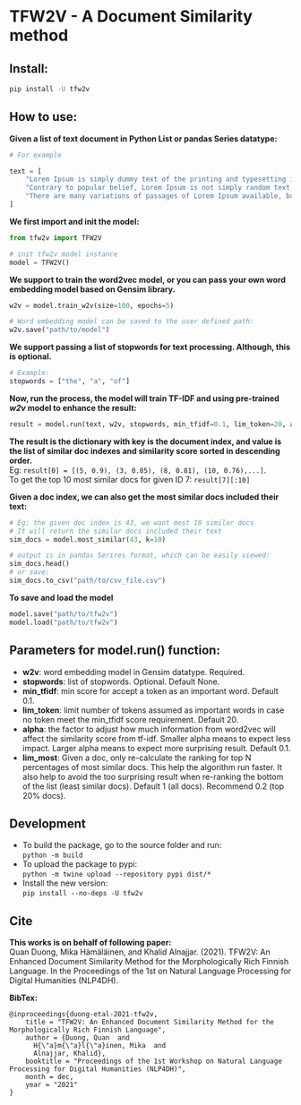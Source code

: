 # TFW2V - A Document Similarity method


## Install:

```bash
pip install -U tfw2v
```

## How to use:

**Given a list of text document in Python List or pandas Series datatype:**
```python
# For example

text = [
    "Lorem Ipsum is simply dummy text of the printing and typesetting industry. Lorem Ipsum has been the industry's standard dummy text ever since the 1500s, when an unknown printer took a galley of type and scrambled it to make a type specimen book.", 
    "Contrary to popular belief, Lorem Ipsum is not simply random text. It has roots in a piece of classical Latin literature from 45 BC, making it over 2000 years old.",
    "There are many variations of passages of Lorem Ipsum available, but the majority have suffered alteration in some form, by injected humour, or randomised words which don't look even slightly believable."
]
```

**We first import and init the model:**

```python
from tfw2v import TFW2V

# init tfw2v model instance
model = TFW2V()
```

**We support to train the word2vec model, or you can pass your own word embedding model based on Gensim library.**
```python
w2v = model.train_w2v(size=100, epochs=5)

# Word embedding model can be saved to the user defined path:
w2v.save("path/to/model")
```

**We support passing a list of stopwords for text processing. Although, this is optional.**
```python
# Example:
stopwords = ["the", "a", "of"]
```

**Now, run the process, the model will train TF-IDF and using pre-trained *w2v* model to enhance the result:**
```python
result = model.run(text, w2v, stopwords, min_tfidf=0.1, lim_token=20, alpha=0.1, lim_most=0.3)
```

**The result is the dictionary with key is the document index, and value is the list of similar doc indexes and similarity score sorted in descending order.**  
  Eg: ``result[0] = [(5, 0.9), (3, 0.85), (8, 0.81), (10, 0.76),...]``.  
  To get the top 10 most similar docs for given ID 7: ``result[7][:10]``

**Given a doc index, we can also get the most similar docs included their text:**
```python
# Eg: the given doc index is 43, we want most 10 similar docs
# It will return the similar docs included their text
sim_docs = model.most_similar(43, k=10)

# output is in pandas Serires format, which can be easily viewed:
sim_docs.head()
# or save:
sim_docs.to_csv("path/to/csv_file.csv")
```

**To save and load the model**
```python
model.save("path/to/tfw2v")
model.load("path/to/tfw2v")
```

## Parameters for model.run() function:
- **w2v**: word embedding model in Gensim datatype. Required.
- **stopwords**: list of stopwords. Optional. Default None.
- **min_tfidf**: min score for accept a token as an important word. Default 0.1.
- **lim_token**: limit number of tokens assumed as important words in case no token meet the min_tfidf score requirement. Default 20.
- **alpha**: the factor to adjust how much information from word2vec will affect the similarity score from tf-idf. Smaller alpha means to expect less impact. Larger alpha means to expect more surprising result. Default 0.1.
- **lim_most**: Given a doc, only re-calculate the ranking for top N percentages of most similar docs. This help the algorithm run faster. It also help to avoid the too surprising result when re-ranking the bottom of the list (least similar docs). Default 1 (all docs). Recommend 0.2 (top 20% docs).

## Development ##

- To build the package, go to the source folder and run:  
  ``python -m build``
- To upload the package to pypi:  
  ``python -m twine upload --repository pypi dist/*``
- Install the new version:  
  ``pip install --no-deps -U tfw2v``


## Cite ##
**This works is on behalf of following paper:**  
Quan Duong, Mika Hämäläinen, and Khalid Alnajjar. (2021). TFW2V: An Enhanced Document Similarity Method for the Morphologically Rich Finnish Language. In the Proceedings of the 1st on Natural Language Processing for Digital Humanities (NLP4DH).

**BibTex:**
```
@inproceedings{duong-etal-2021-tfw2v,
    title = "TFW2V: An Enhanced Document Similarity Method for the Morphologically Rich Finnish Language",
    author = {Duong, Quan  and
      H{\"a}m{\"a}l{\"a}inen, Mika  and
      Alnajjar, Khalid},
    booktitle = "Proceedings of the 1st Workshop on Natural Language Processing for Digital Humanities (NLP4DH)",
    month = dec,
    year = "2021"
}
```